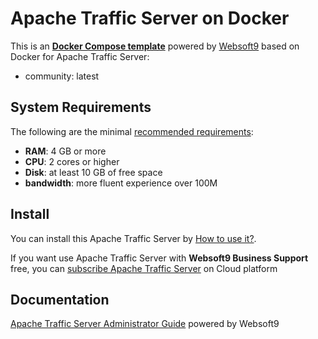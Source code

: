 # Apache Traffic Server on Docker  

This is an **[Docker Compose template](https://github.com/Websoft9/docker-library)** powered by [Websoft9](https://www.websoft9.com) based on Docker for Apache Traffic Server:


 - community:  latest


## System Requirements

The following are the minimal [recommended requirements](https://trafficserver.apache.org):

* **RAM**: 4 GB or more
* **CPU**: 2 cores or higher
* **Disk**: at least 10 GB of free space
* **bandwidth**: more fluent experience over 100M  

## Install

You can install this Apache Traffic Server by [How to use it?](https://github.com/Websoft9/docker-library#how-to-use-it).   

If you want use Apache Traffic Server with **Websoft9 Business Support** free, you can [subscribe Apache Traffic Server](https://www.websoft9.com/apps) on Cloud platform

## Documentation

[Apache Traffic Server Administrator Guide](https://support.websoft9.com/docs/trafficserver) powered by Websoft9